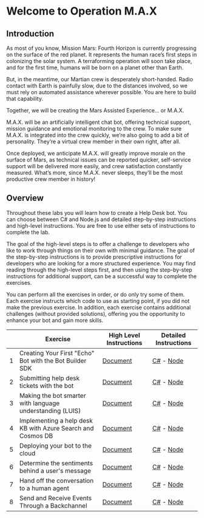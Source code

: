 # Welcome to Operation M.A.X

## Introduction

As most of you know, Mission Mars: Fourth Horizon is currently progressing on the surface of the red planet. It represents the human race’s first steps in colonizing the solar system. A terraforming operation will soon take place, and for the first time, humans will be born on a planet other than Earth.

But, in the meantime, our Martian crew is desperately short-handed. Radio contact with Earth is painfully slow, due to the distances involved, so we must rely on automated assistance wherever possible. You are here to build that capability.

Together, we will be creating the Mars Assisted Experience… or M.A.X. 

M.A.X. will be an artificially intelligent chat bot, offering technical support, mission guidance and emotional monitoring to the crew. To make sure M.A.X. is integrated into the crew quickly, we’re also going to add a bit of personality. They’re a virtual crew member in their own right, after all. 

Once deployed, we anticipate M.A.X. will greatly improve morale on the surface of Mars, as technical issues can be reported quicker, self-service support will be delivered more easily, and crew satisfaction constantly measured. What’s more, since M.A.X. never sleeps, they’ll be the most productive crew member in history!

## Overview

Throughout these labs you will learn how to create a Help Desk bot. You can choose between C# and Node.js and detailed step-by-step instructions and high-level instructions. You are free to use either sets of instructions to complete the lab.

The goal of the high-level steps is to offer a challenge to developers who like to work through things on their own with minimal guidance. The goal of the step-by-step instructions is to provide prescriptive instructions for developers who are looking for a more structured experience. You may find reading through the high-level steps first, and then using the step-by-step instructions for additional support, can be a successful way to complete the exercises.

You can perform all the exercises in order, or do only try some of them. Each exercise instructs which code to use as starting point, if you did not make the previous exercise. In addition, each exercise contains additional challenges (without provided solutions), offering you the opportunity to enhance your bot and gain more skills.


|   | Exercise                                                        | High Level Instructions                            | Detailed Instructions                                                                                   |
|---|-----------------------------------------------------------------|--------------------------------------------------  |---------------------------------------------------------------------------------------------------------|
| 1 | Creating Your First "Echo" Bot with the Bot Builder SDK         | [Document](./exercise1-EchoBot.md)                 | [C#](./CSharp/exercise1-EchoBot.md) - [Node](./Node/exercise1-EchoBot.md)                               |
| 2 | Submitting help desk tickets with the bot                       | [Document](./exercise2-TicketSubmissionDialog.md)  | [C#](./CSharp/exercise2-TicketSubmissionDialog.md) - [Node](./Node/exercise2-TicketSubmissionDialog.md) |
| 3 | Making the bot smarter with language understanding (LUIS)       | [Document](./exercise3-LuisDialog.md)              | [C#](./CSharp/exercise3-LuisDialog.md) - [Node](./Node/exercise3-LuisDialog.md)                         |
| 4 | Implementing a help desk KB with Azure Search and Cosmos DB     | [Document](./exercise4-KnowledgeBase.md)           | [C#](./CSharp/exercise4-KnowledgeBase.md) - [Node](./Node/exercise4-KnowledgeBase.md)                  |
| 5 | Deploying your bot to the cloud                                 | [Document](./exercise5-Deployment.md)              | [C#](./CSharp/exercise5-Deployment.md) - [Node](./Node/exercise5-Deployment.md)                         |
| 6 | Determine the sentiments behind a user's message                | [Document](./exercise6-MoodDetection.md)           | [C#](./CSharp/exercise6-MoodDetection.md) - [Node](./Node/exercise6-MoodDetection.md)                   |
| 7 | Hand off the conversation to a human agent                      | [Document](./exercise7-HandOffToHuman.md)          | [C#](./CSharp/exercise7-HandOffToHuman.md) - [Node](./Node/exercise7-HandOffToHuman.md)                 |
| 8 | Send and Receive Events Through a Backchannel                   | [Document](./exercise8-BackChannel.md)             | [C#](./CSharp/exercise8-BackChannel.md) - [Node](./Node/exercise8-BackChannel.md)                                                            |
